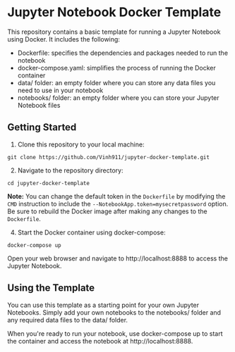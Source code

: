 # Jupyter Notebook Docker Template

This repository contains a basic template for running a Jupyter Notebook using Docker. It includes the following:

- Dockerfile: specifies the dependencies and packages needed to run the notebook
- docker-compose.yaml: simplifies the process of running the Docker container
- data/ folder: an empty folder where you can store any data files you need to use in your notebook
- notebooks/ folder: an empty folder where you can store your Jupyter Notebook files

## Getting Started

1. Clone this repository to your local machine:
````
git clone https://github.com/Vinh911/jupyter-docker-template.git
````
2. Navigate to the repository directory:
````
cd jupyter-docker-template
````

**Note:** You can change the default token in the `Dockerfile` by modifying the `CMD` instruction to include the `--NotebookApp.token=mysecretpassword` option. Be sure to rebuild the Docker image after making any changes to the `Dockerfile`.


4. Start the Docker container using docker-compose:
````
docker-compose up
````
Open your web browser and navigate to http://localhost:8888 to access the Jupyter Notebook.

## Using the Template

You can use this template as a starting point for your own Jupyter Notebooks. Simply add your own notebooks to the notebooks/ folder and any required data files to the data/ folder.

When you're ready to run your notebook, use docker-compose up to start the container and access the notebook at http://localhost:8888.